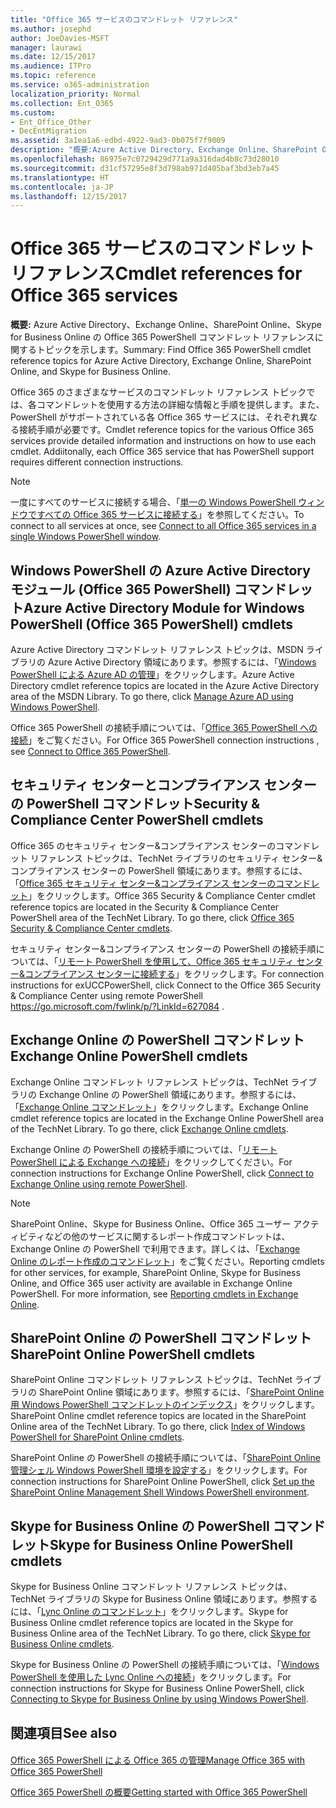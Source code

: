 ```yaml
---
title: "Office 365 サービスのコマンドレット リファレンス"
ms.author: josephd
author: JoeDavies-MSFT
manager: laurawi
ms.date: 12/15/2017
ms.audience: ITPro
ms.topic: reference
ms.service: o365-administration
localization_priority: Normal
ms.collection: Ent_O365
ms.custom:
- Ent_Office_Other
- DecEntMigration
ms.assetid: 3a1ea1a6-edbd-4922-9ad3-0b075f7f9009
description: "概要:Azure Active Directory、Exchange Online、SharePoint Online、Skype for Business Online の Office 365 PowerShell コマンドレット リファレンスに関するトピックを示します。"
ms.openlocfilehash: 86975e7c0729429d771a9a316dad4b8c73d28010
ms.sourcegitcommit: d31cf57295e8f3d798ab971d405baf3bd3eb7a45
ms.translationtype: HT
ms.contentlocale: ja-JP
ms.lasthandoff: 12/15/2017
---
```

# <a name="cmdlet-references-for-office-365-services"></a><span data-ttu-id="3c3af-103">Office 365 サービスのコマンドレット リファレンス</span><span class="sxs-lookup"><span data-stu-id="3c3af-103">Cmdlet references for Office 365 services</span></span>

 <span data-ttu-id="3c3af-104">**概要:** Azure Active Directory、Exchange Online、SharePoint Online、Skype for Business Online の Office 365 PowerShell コマンドレット リファレンスに関するトピックを示します。</span><span class="sxs-lookup"><span data-stu-id="3c3af-104">Summary: Find Office 365 PowerShell cmdlet reference topics for Azure Active Directory, Exchange Online, SharePoint Online, and Skype for Business Online.</span></span>
  
<span data-ttu-id="3c3af-p101">Office 365 のさまざまなサービスのコマンドレット リファレンス トピックでは、各コマンドレットを使用する方法の詳細な情報と手順を提供します。また、PowerShell がサポートされている各 Office 365 サービスには、それぞれ異なる接続手順が必要です。</span><span class="sxs-lookup"><span data-stu-id="3c3af-p101">Cmdlet reference topics for the various Office 365 services provide detailed information and instructions on how to use each cmdlet. Addiitonally, each Office 365 service that has PowerShell support requires different connection instructions.</span></span>
  
> [!NOTE]
> <span data-ttu-id="3c3af-107">一度にすべてのサービスに接続する場合、「[単一の Windows PowerShell ウィンドウですべての Office 365 サービスに接続する](connect-to-all-office-365-services-in-a-single-windows-powershell-window.md)」を参照してください。</span><span class="sxs-lookup"><span data-stu-id="3c3af-107">To connect to all services at once, see [Connect to all Office 365 services in a single Windows PowerShell window](connect-to-all-office-365-services-in-a-single-windows-powershell-window.md).</span></span> 
  
## <a name="azure-active-directory-module-for-windows-powershell-office-365-powershell-cmdlets"></a><span data-ttu-id="3c3af-108">Windows PowerShell の Azure Active Directory モジュール (Office 365 PowerShell) コマンドレット</span><span class="sxs-lookup"><span data-stu-id="3c3af-108">Azure Active Directory Module for Windows PowerShell (Office 365 PowerShell) cmdlets</span></span>

<span data-ttu-id="3c3af-p102">Azure Active Directory コマンドレット リファレンス トピックは、MSDN ライブラリの Azure Active Directory 領域にあります。参照するには、「[Windows PowerShell による Azure AD の管理](https://go.microsoft.com/fwlink/p/?LinkId=691475)」をクリックします。</span><span class="sxs-lookup"><span data-stu-id="3c3af-p102">Azure Active Directory cmdlet reference topics are located in the Azure Active Directory area of the MSDN Library. To go there, click [Manage Azure AD using Windows PowerShell](https://go.microsoft.com/fwlink/p/?LinkId=691475).</span></span>
  
<span data-ttu-id="3c3af-111">Office 365 PowerShell の接続手順については、「[Office 365 PowerShell への接続](connect-to-office-365-powershell.md)」をご覧ください。</span><span class="sxs-lookup"><span data-stu-id="3c3af-111">For Office 365 PowerShell connection instructions , see [Connect to Office 365 PowerShell](connect-to-office-365-powershell.md).</span></span>
  
## <a name="security-amp-compliance-center-powershell-cmdlets"></a><span data-ttu-id="3c3af-112">セキュリティ センターとコンプライアンス センターの PowerShell コマンドレット</span><span class="sxs-lookup"><span data-stu-id="3c3af-112">Security &amp; Compliance Center PowerShell cmdlets</span></span>

<span data-ttu-id="3c3af-p103">Office 365 のセキュリティ センター&amp;コンプライアンス センターのコマンドレット リファレンス トピックは、TechNet ライブラリのセキュリティ センター&amp;コンプライアンス センターの PowerShell 領域にあります。参照するには、「[Office 365 セキュリティ センター&amp;コンプライアンス センターのコマンドレット](https://go.microsoft.com/fwlink/p/?LinkId=627085)」をクリックします。</span><span class="sxs-lookup"><span data-stu-id="3c3af-p103">Office 365 Security &amp; Compliance Center cmdlet reference topics are located in the Security &amp; Compliance Center PowerShell area of the TechNet Library. To go there, click [Office 365 Security &amp; Compliance Center cmdlets](https://go.microsoft.com/fwlink/p/?LinkId=627085).</span></span>
  
<span data-ttu-id="3c3af-115">セキュリティ センター&amp;コンプライアンス センターの PowerShell の接続手順については、「[リモート PowerShell を使用して、Office 365 セキュリティ センター&amp;コンプライアンス センターに接続する](https://go.microsoft.com/fwlink/p/?LinkId=627084)」をクリックします。</span><span class="sxs-lookup"><span data-stu-id="3c3af-115">For connection instructions for exUCCPowerShell, click  Connect to the Office 365 Security & Compliance Center using remote PowerShell https://go.microsoft.com/fwlink/p/?LinkId=627084 .</span></span>
  
## <a name="exchange-online-powershell-cmdlets"></a><span data-ttu-id="3c3af-116">Exchange Online の PowerShell コマンドレット</span><span class="sxs-lookup"><span data-stu-id="3c3af-116">Exchange Online PowerShell cmdlets</span></span>

<span data-ttu-id="3c3af-p104">Exchange Online コマンドレット リファレンス トピックは、TechNet ライブラリの Exchange Online の PowerShell 領域にあります。参照するには、「[Exchange Online コマンドレット](https://go.microsoft.com/fwlink/p/?LinkID=328213)」をクリックします。</span><span class="sxs-lookup"><span data-stu-id="3c3af-p104">Exchange Online cmdlet reference topics are located in the Exchange Online PowerShell area of the TechNet Library. To go there, click [Exchange Online cmdlets](https://go.microsoft.com/fwlink/p/?LinkID=328213).</span></span>
  
<span data-ttu-id="3c3af-119">Exchange Online の PowerShell の接続手順については、「[リモート PowerShell による Exchange への接続](https://go.microsoft.com/fwlink/p/?LinkId=396554)」をクリックしてください。</span><span class="sxs-lookup"><span data-stu-id="3c3af-119">For connection instructions for Exchange Online PowerShell, click [Connect to Exchange Online using remote PowerShell](https://go.microsoft.com/fwlink/p/?LinkId=396554).</span></span>
  
> [!NOTE]
> <span data-ttu-id="3c3af-p105">SharePoint Online、Skype for Business Online、Office 365 ユーザー アクティビティなどの他のサービスに関するレポート作成コマンドレットは、Exchange Online の PowerShell で利用できます。詳しくは、「[Exchange Online のレポート作成のコマンドレット](https://go.microsoft.com/fwlink/p/?LinkId=691595)」をご覧ください。</span><span class="sxs-lookup"><span data-stu-id="3c3af-p105">Reporting cmdlets for other services, for example, SharePoint Online, Skype for Business Online, and Office 365 user activity are available in Exchange Online PowerShell. For more information, see [Reporting cmdlets in Exchange Online](https://go.microsoft.com/fwlink/p/?LinkId=691595).</span></span> 
  
## <a name="sharepoint-online-powershell-cmdlets"></a><span data-ttu-id="3c3af-122">SharePoint Online の PowerShell コマンドレット</span><span class="sxs-lookup"><span data-stu-id="3c3af-122">SharePoint Online PowerShell cmdlets</span></span>

<span data-ttu-id="3c3af-p106">SharePoint Online コマンドレット リファレンス トピックは、TechNet ライブラリの SharePoint Online 領域にあります。参照するには、「[SharePoint Online 用 Windows PowerShell コマンドレットのインデックス](https://go.microsoft.com/fwlink/p/?LinkId=691476)」をクリックします。</span><span class="sxs-lookup"><span data-stu-id="3c3af-p106">SharePoint Online cmdlet reference topics are located in the SharePoint Online area of the TechNet Library. To go there, click [Index of Windows PowerShell for SharePoint Online cmdlets](https://go.microsoft.com/fwlink/p/?LinkId=691476).</span></span>
  
<span data-ttu-id="3c3af-125">SharePoint Online の PowerShell の接続手順については、「[SharePoint Online 管理シェル Windows PowerShell 環境を設定する](https://go.microsoft.com/fwlink/p/?LinkId=691603)」をクリックします。</span><span class="sxs-lookup"><span data-stu-id="3c3af-125">For connection instructions for SharePoint Online PowerShell, click [Set up the SharePoint Online Management Shell Windows PowerShell environment](https://go.microsoft.com/fwlink/p/?LinkId=691603).</span></span>
  
## <a name="skype-for-business-online-powershell-cmdlets"></a><span data-ttu-id="3c3af-126">Skype for Business Online の PowerShell コマンドレット</span><span class="sxs-lookup"><span data-stu-id="3c3af-126">Skype for Business Online PowerShell cmdlets</span></span>

<span data-ttu-id="3c3af-p107">Skype for Business Online コマンドレット リファレンス トピックは、TechNet ライブラリの Skype for Business Online 領域にあります。参照するには、「[Lync Online のコマンドレット](https://go.microsoft.com/fwlink/p/?LinkId=691474)」をクリックします。</span><span class="sxs-lookup"><span data-stu-id="3c3af-p107">Skype for Business Online cmdlet reference topics are located in the Skype for Business Online area of the TechNet Library. To go there, click [Skype for Business Online cmdlets](https://go.microsoft.com/fwlink/p/?LinkId=691474).</span></span>
  
<span data-ttu-id="3c3af-129">Skype for Business Online の PowerShell の接続手順については、「[Windows PowerShell を使用した Lync Online への接続](https://go.microsoft.com/fwlink/p/?LinkId=691607)」をクリックします。</span><span class="sxs-lookup"><span data-stu-id="3c3af-129">For connection instructions for Skype for Business Online PowerShell, click [Connecting to Skype for Business Online by using Windows PowerShell](https://go.microsoft.com/fwlink/p/?LinkId=691607).</span></span>
  
## <a name="see-also"></a><span data-ttu-id="3c3af-130">関連項目</span><span class="sxs-lookup"><span data-stu-id="3c3af-130">See also</span></span>

#### 

[<span data-ttu-id="3c3af-131">Office 365 PowerShell による Office 365 の管理</span><span class="sxs-lookup"><span data-stu-id="3c3af-131">Manage Office 365 with Office 365 PowerShell</span></span>](manage-office-365-with-office-365-powershell.md)
  
[<span data-ttu-id="3c3af-132">Office 365 PowerShell の概要</span><span class="sxs-lookup"><span data-stu-id="3c3af-132">Getting started with Office 365 PowerShell</span></span>](getting-started-with-office-365-powershell.md)

